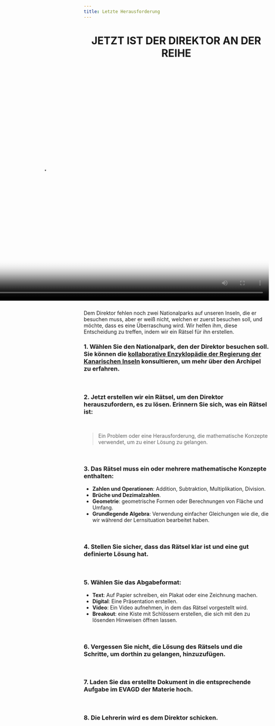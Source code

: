 ```yaml
---
title: Letzte Herausforderung
---
```


<center>

# JETZT IST DER DIREKTOR AN DER REIHE
</center>
<br />

<video autoplay controls height="620" poster="/img/actividad-1/reto-6/mensaje-final-del-director-720-poster.png" style="float: right; margin-left: 35px; margin-bottom: 25px;">
  <source
    src="/img/actividad-1/reto-6/mensaje-final-del-director-720.mov"
    type="video/mp4"
  >
  Ihr Browser unterstützt das Video-Tag nicht.
</video>

Dem Direktor fehlen noch zwei Nationalparks auf unseren Inseln, die er besuchen muss, aber er weiß nicht, welchen er zuerst besuchen soll, und möchte, dass es eine Überraschung wird. Wir helfen ihm, diese Entscheidung zu treffen, indem wir ein Rätsel für ihn erstellen.

### 1. Wählen Sie den Nationalpark, den der Direktor besuchen soll. Sie können die [kollaborative Enzyklopädie der Regierung der Kanarischen Inseln](https://www3.gobiernodecanarias.org/medusa/wiki/index.php?title=Página_principal) konsultieren, um mehr über den Archipel zu erfahren.
<br />

### 2. Jetzt erstellen wir ein Rätsel, um den Direktor herauszufordern, es zu lösen. Erinnern Sie sich, was ein Rätsel ist:
<br />

> Ein Problem oder eine Herausforderung, die mathematische Konzepte verwendet, um zu einer Lösung zu gelangen.
<br />

### 3. Das Rätsel muss ein oder mehrere mathematische Konzepte enthalten:

- **Zahlen und Operationen**: Addition, Subtraktion, Multiplikation, Division.
- **Brüche und Dezimalzahlen**.
- **Geometrie**: geometrische Formen oder Berechnungen von Fläche und Umfang.
- **Grundlegende Algebra**: Verwendung einfacher Gleichungen wie die, die wir während der Lernsituation bearbeitet haben.
<br />

### 4. Stellen Sie sicher, dass das Rätsel klar ist und eine gut definierte Lösung hat.
<br />

### 5. Wählen Sie das Abgabeformat:

- **Text**: Auf Papier schreiben, ein Plakat oder eine Zeichnung machen.
- **Digital**: Eine Präsentation erstellen.
- **Video**: Ein Video aufnehmen, in dem das Rätsel vorgestellt wird.
- **Breakout**: eine Kiste mit Schlössern erstellen, die sich mit den zu lösenden Hinweisen öffnen lassen.
<br />

### 6. Vergessen Sie nicht, die Lösung des Rätsels und die Schritte, um dorthin zu gelangen, hinzuzufügen.
<br />

### 7. Laden Sie das erstellte Dokument in die entsprechende Aufgabe im EVAGD der Materie hoch.
<br />

### 8. Die Lehrerin wird es dem Direktor schicken.
